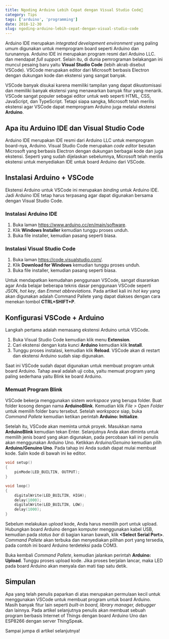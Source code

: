 ```yaml
---
title: Ngoding Arduino Lebih Cepat dengan Visual Studio Code🔰
category: Tips
tags: ['arduino', 'programming']
date: 2018-12-30
slug: ngoding-arduino-lebih-cepat-dengan-visual-studio-code
---
```


Arduino IDE merupakan *integrated development environment* yang paling umum digunakan untuk memprogram board seperti
Arduino dan turunannya. Arduino IDE ini merupakan program resmi dari Arduino LLC. dan mendapat *full support*. Selain
itu, di dunia pemrograman belakangan ini muncul pesaing baru yaitu **Visual Studio Code** (lebih akrab disebut VSCode).
VSCode merupakan editor dari Microsoft berbasis Electron dengan dukungan kode dan ekstensi yang sangat banyak.

VSCode banyak disukai karena memiliki tampilan yang dapat dikustomisasi dan memiliki banyak ekstensi yang menawarkan
banyak fitur yang menarik. VSCode sangat populer sebagai editor untuk web seperti HTML, CSS, JavaScript, dan TypeScript.
Tetapi siapa sangka, Microsoft telah merilis ekstensi agar VSCode dapat memprogram Arduino juga melalui ekstensi
**Arduino**.

## Apa itu Arduino IDE dan Visual Studio Code

Arduino IDE merupakan IDE resmi dari Arduino LLC untuk memprogram board-nya, Arduino. Visual Studio Code merupakan *code
editor* besutan Microsoft yang berbasis Electron dengan dukungan berbagai kode dan juga ekstensi. Seperti yang sudah
dijelaskan sebelumnya, Microsoft telah merilis ekstensi untuk menyediakan IDE untuk board Arduino dari VSCode.

## Instalasi Arduino + VSCode

Ekstensi Arduino untuk VSCode ini merupakan *binding* untuk Arduino IDE. Jadi Arduino IDE tetap harus terpasang agar
dapat digunakan bersama dengan Visual Studio Code.

### Instalasi Arduino IDE

1. Buka laman https://www.arduino.cc/en/main/software.
2. Klik **Windows Installer** kemudian tunggu proses unduh.
3. Buka file installer, kemudian pasang seperti biasa.

### Instalasi Visual Studio Code

1. Buka laman https://code.visualstudio.com/.
2. Klik **Download for Windows** kemudian tunggu proses unduh.
3. Buka file installer, kemudian pasang seperti biasa.

Untuk mendapatkan kemudahan penggunaan VSCode, sangat disarankan agar Anda belajar beberapa teknis dasar penggunaan
VSCode seperti JSON, *hot key*, dan *Emmet abbreviations*. Pada artikel kali ini *hot key* yang akan digunakan adalah
Command Pallete yang dapat diakses dengan cara menekan tombol **CTRL+SHIFT+P**.

## Konfigurasi VSCode + Arduino

Langkah pertama adalah memasang ekstensi Arduino untuk VSCode.

1. Buka Visual Studio Code kemudian klik menu **Extension**.
2. Cari ekstensi dengan kata kunci **Arduino** kemudian klik **Install**.
3. Tunggu proses instalasi, kemudian klik **Reload**. VSCode akan di restart dan ekstensi Arduino sudah siap digunakan.

Saat ini VSCode sudah dapat digunakan untuk membuat program untuk board Arduino. Tahap awal adalah uji coba, yaitu
memuat program yang paling sederhana yaitu Blink ke board Arduino.

### Memuat Program Blink

VSCode bekerja menggunakan sistem *workspace* yang berupa folder. Buat folder kosong dengan nama **ArduinoBlink**.
Kemudian klik *File > Open Folder* untuk memilih folder baru tersebut. Setelah *workspace* siap, buka *Command Pallete*
kemudian ketikan perintah **Arduino: Initialize**.

Setelah itu, VSCode akan meminta untuk proyek. Masukkan nama **ArduinoBlink** kemudian tekan Enter. Selanjutnya Anda
akan diminta untuk memilih jenis board yang akan digunakan, pada percobaan kali ini penulis akan menggunakan Arduino
Uno. Ketikkan *Arduino/Genuino* kemudian pilih **Arduino/Genuino Uno**. Pada tahap ini Anda sudah dapat mulai membuat
kode. Salin kode di bawah ini ke editor.

```cpp
void setup()
{
    pinMode(LED_BUILTIN, OUTPUT);
}

void loop()
{
    digitalWrite(LED_BUILTIN, HIGH);
    delay(1000);
    digitalWrite(LED_BUILTIN, LOW);
    delay(1000);
}
```

Sebelum melakukan *upload* kode, Anda harus memilih port untuk upload. Hubungkan board Arduino dengan komputer
menggunakan kabel USB, kemudian pada *status bar* di bagian kanan bawah, klik **<Select Serial Port>**. *Command
Pallete* akan terbuka dan menyediakan pilihan port yang tersedia, pada contoh ini board Arduino terdeteksi pada COM3.

Buka kembali *Command Pallete*, kemudian jalankan perintah **Arduino: Upload**. Tunggu proses upload kode. Jika proses
berjalan lancar, maka LED pada board Arduino akan menyala dan mati tiap satu detik.

## Simpulan

Apa yang telah penulis paparkan di atas merupakan permulaan kecil untuk menggunakan VSCode untuk membuat program untuk
board Arduino. Masih banyak fitur lain seperti *built-in board, library manager, debugger* dan lainnya. Pada artikel
selanjutnya penulis akan membuat sebuah program berbasis Internet of Things dengan board Arduino Uno dan ESP8266 dengan
server ThingSpeak.

Sampai jumpa di artikel selanjutnya!

